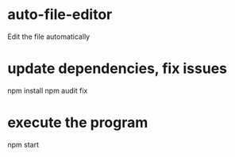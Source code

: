 # auto-file-editor
Edit the file automatically

# update dependencies, fix issues
npm install
npm audit fix

# execute the program
npm start
